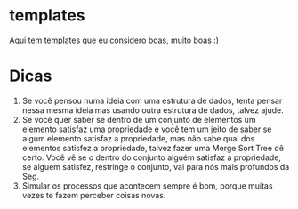 # templates
Aqui tem templates que eu considero boas, muito boas :)

# Dicas
1. Se você pensou numa ideia com uma estrutura de dados, tenta pensar nessa mesma ideia mas usando outra estrutura de dados, talvez ajude.
2. Se você quer saber se dentro de um conjunto de elementos um elemento satisfaz uma propriedade e você tem um jeito de saber se algum elemento satisfaz a propriedade, mas não sabe qual dos elementos satisfez a propriedade, talvez fazer uma Merge Sort Tree dê certo. Você vê se o dentro do conjunto alguém satisfaz a propriedade, se alguem satisfez, restringe o conjunto, vai para nós mais profundos da Seg.
3. Simular os processos que acontecem sempre é bom, porque muitas vezes te fazem perceber coisas novas.
